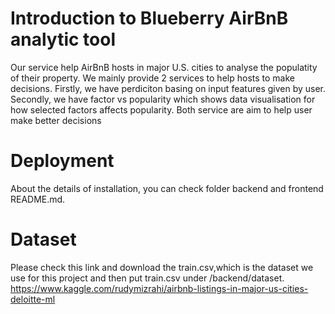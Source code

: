 # Introduction to Blueberry AirBnB analytic tool

Our service help AirBnB hosts in major U.S. cities to analyse the populatity of their property.
We mainly provide 2 services to help hosts to make decisions. Firstly, we have perdiciton basing on input features given by user. Secondly, we have factor vs popularity which shows data visualisation for how selected factors affects popularity. Both service are aim to help user make better decisions

# Deployment
About the details of installation, you can check folder backend and frontend README.md.

# Dataset
Please check this link and download the train.csv,which is the dataset we use for this project and then put train.csv under /backend/dataset.  
https://www.kaggle.com/rudymizrahi/airbnb-listings-in-major-us-cities-deloitte-ml

